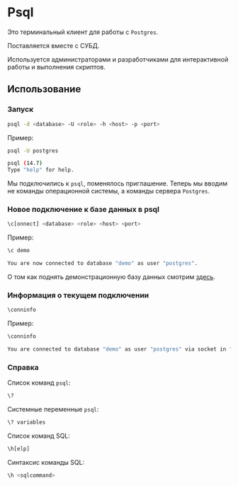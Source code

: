 # Psql

Это терминальный клиент для работы с `Postgres`.

Поставляется вместе с СУБД.

Используется администраторами и разработчиками для интерактивной работы и выполнения скриптов.


## Использование

### Запуск

```bash
psql -d <database> -U <role> -h <host> -p <port>
```

Пример:

```bash
psql -U postgres

psql (14.7)
Type "help" for help.
```

Мы подключились к `psql`, поменялось приглашение. Теперь мы вводим не команды операционной системы, а команды сервера `Postgres`.


### Новое подключение к базе данных в psql

```bash
\c[onnect] <database> <role> <host> <port>
```

Пример:

```bash
\c demo

You are now connected to database "demo" as user "postgres".
```

О том как поднять демонстрационную базу данных смотрим [здесь](../optimization/README.md).


### Информация о текущем подключении

```bash
\conninfo
```

Пример:

```bash
\conninfo

You are connected to database "demo" as user "postgres" via socket in "/var/run/postgresql" at port "5432".
```


### Справка

Список команд `psql`:

```bash
\?
```

Системные переменные `psql`:

```bash
\? variables
```

Список команд SQL:

```bash
\h[elp]
```

Синтаксис команды SQL:

```bash
\h <sqlcommand>
```
